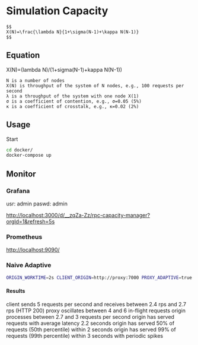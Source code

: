 # Simulation Capacity

```mathml
$$
X(N)=\frac{\lambda N}{1+\sigma(N-1)+\kappa N(N-1)}
$$
```

## Equation 

X(N)=(lambda N)/(1+sigma(N-1)+kappa N(N-1))


    N is a number of nodes
    X(N) is throughput of the system of N nodes, e.g., 100 requests per second
    λ is a throughput of the system with one node X(1)
    σ is a coefficient of contention, e.g., σ=0.05 (5%)
    κ is a coefficient of crosstalk, e.g., κ=0.02 (2%)


## Usage 

Start
```bash
cd docker/
docker-compose up
```

## Monitor 

### Grafana 

usr: admin
paswd: admin

[http://localhost:3000/d/__zqZa-Zz/rpc-capacity-manager?orgId=1&refresh=5s](http://localhost:3000/d/__zqZa-Zz/rpc-capacity-manager?orgId=1&refresh=5s)

### Prometheus

[http://localhost:9090/](http://localhost:9090/)


### Naive Adaptive 

```bash
ORIGIN_WORKTIME=2s CLIENT_ORIGIN=http://proxy:7000 PROXY_ADAPTIVE=true docker-compose up
```

#### Results

client sends 5 requests per second and receives between 2.4 rps and 2.7 rps (HTTP 200)
proxy oscillates between 4 and 6 in-flight requests
origin processes between 2.7 and 3 requests per second
origin has served requests with average latency 2.2 seconds
origin has served 50% of requests (50th percentile) within 2 seconds
origin has served 99% of requests (99th percentile) within 3 seconds with periodic spikes
